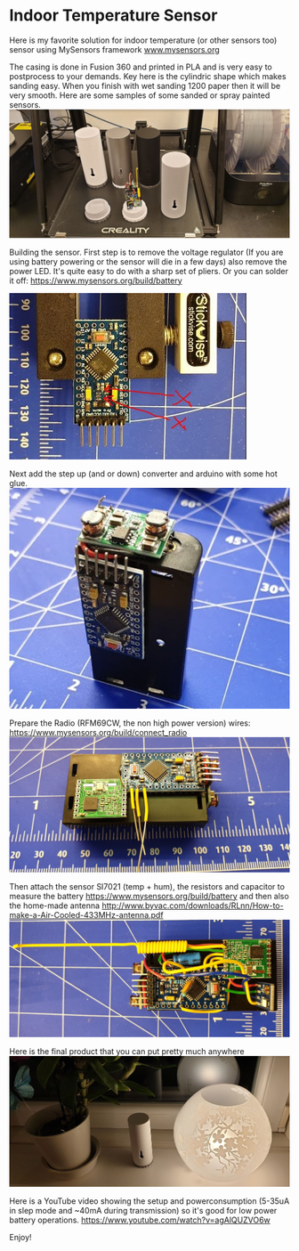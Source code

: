 # Indoor Temperature Sensor
Here is my favorite solution for indoor temperature (or other sensors too) sensor using MySensors framework www.mysensors.org

The casing is done in Fusion 360 and printed in PLA and is very easy to postprocess to your demands. Key here is the cylindric shape which makes sanding easy. When you finish with wet sanding 1200 paper then it will be very smooth. Here are some samples of some sanded or spray painted sensors. 
![1](https://github.com/boanjo/boanjo.github.io/blob/master/temp_indoor_samples.jpg?raw=true "Pic 1")

Building the sensor. First step is to remove the voltage regulator (If you are using battery powering or the sensor will die in a few days) also remove the power LED. It's quite easy to do with a sharp set of pliers. Or you can solder it off: https://www.mysensors.org/build/battery

![2](https://github.com/boanjo/boanjo.github.io/blob/master/temp_indoor_1_remove.jpg?raw=true "Pic 2")

Next add the step up (and or down) converter and arduino with some hot glue.
![3](https://github.com/boanjo/boanjo.github.io/blob/master/temp_indoor_2_hot_glue.jpg?raw=true "Pic 3")

Prepare the Radio (RFM69CW, the non high power version) wires: https://www.mysensors.org/build/connect_radio
![4](https://github.com/boanjo/boanjo.github.io/blob/master/temp_indoor_3_radio.jpg?raw=true "Pic 4")

Then attach the sensor SI7021 (temp + hum), the resistors and capacitor to measure the battery https://www.mysensors.org/build/battery and then also the home-made antenna http://www.byvac.com/downloads/RLnn/How-to-make-a-Air-Cooled-433MHz-antenna.pdf
![5](https://github.com/boanjo/boanjo.github.io/blob/master/temp_indoor_4_sensor.jpg?raw=true "Pic 5")

Here is the final product that you can put pretty much anywhere
![6](https://github.com/boanjo/boanjo.github.io/blob/master/temp_indoor_window.jpg?raw=true "Pic 6")

Here is a YouTube video showing the setup and powerconsumption (5-35uA in slep mode and ~40mA during transmission) so it's good for low power battery operations.
https://www.youtube.com/watch?v=agAlQUZVO6w

Enjoy!